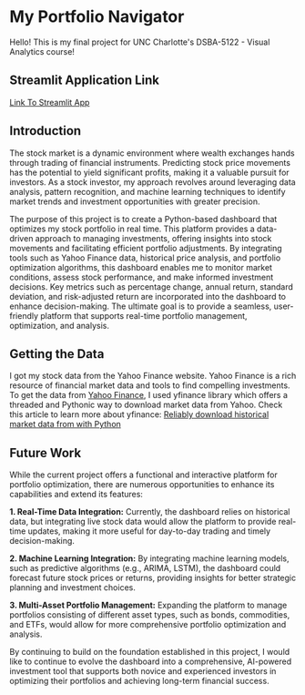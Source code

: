 # My Portfolio Navigator
Hello! This is my final project for UNC Charlotte's DSBA-5122 - Visual Analytics course!
## Streamlit Application Link
[Link To Streamlit App](https://my-portfolio-navigator.streamlit.app/)
## Introduction
The stock market is a dynamic environment where wealth exchanges hands through trading of financial instruments. Predicting stock price movements has the potential to yield significant profits, making it a valuable pursuit for investors. As a stock investor, my approach revolves around leveraging data analysis, pattern recognition, and machine learning techniques to identify market trends and investment opportunities with greater precision.

The purpose of this project is to create a Python-based dashboard that optimizes my stock portfolio in real time. This platform provides a data-driven approach to managing investments, offering insights into stock movements and facilitating efficient portfolio adjustments. By integrating tools such as Yahoo Finance data, historical price analysis, and portfolio optimization algorithms, this dashboard enables me to monitor market conditions, assess stock performance, and make informed investment decisions. Key metrics such as percentage change, annual return, standard deviation, and risk-adjusted return are incorporated into the dashboard to enhance decision-making. The ultimate goal is to provide a seamless, user-friendly platform that supports real-time portfolio management, optimization, and analysis.
## Getting the Data
I got my stock data from the Yahoo Finance website. Yahoo Finance is a rich resource of financial market data and tools to find compelling investments. To get the data from [Yahoo Finance](https://finance.yahoo.com/), I used yfinance library which offers a threaded and Pythonic way to download market data from Yahoo. Check this article to learn more about yfinance: [Reliably download historical market data from with Python](https://aroussi.com/post/python-yahoo-finance)
## Future Work
While the current project offers a functional and interactive platform for portfolio optimization, there are numerous opportunities to enhance its capabilities and extend its features:

**1.	Real-Time Data Integration:** Currently, the dashboard relies on historical data, but integrating live stock data would allow the platform to provide real-time updates, making it more useful for day-to-day trading and timely decision-making.

**2.	Machine Learning Integration:** By integrating machine learning models, such as predictive algorithms (e.g., ARIMA, LSTM), the dashboard could forecast future stock prices or returns, providing insights for better strategic planning and investment choices.

**3.	Multi-Asset Portfolio Management:** Expanding the platform to manage portfolios consisting of different asset types, such as bonds, commodities, and ETFs, would allow for more comprehensive portfolio optimization and analysis.

By continuing to build on the foundation established in this project,  I would like to continue to evolve the dashboard into a comprehensive, AI-powered investment tool that supports both novice and experienced investors in optimizing their portfolios and achieving long-term financial success.
